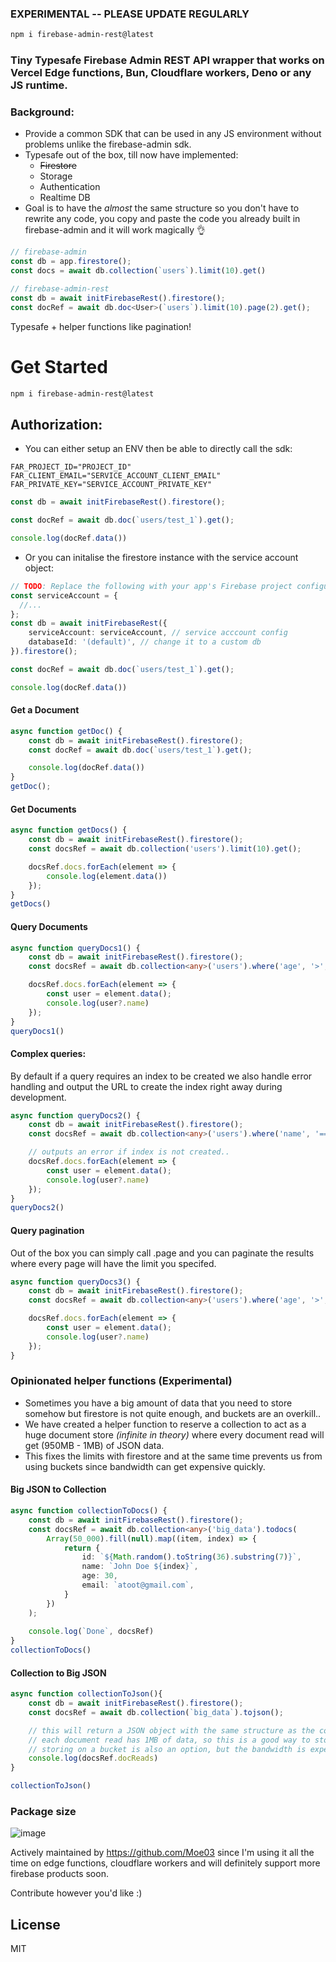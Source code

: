 ### EXPERIMENTAL -- PLEASE UPDATE REGULARLY 
```bash
npm i firebase-admin-rest@latest 
```
### **Tiny Typesafe Firebase Admin REST API wrapper that works on Vercel Edge functions, Bun, Cloudflare workers, Deno or any JS runtime.**

### Background:
- Provide a common SDK that can be used in any JS environment without problems unlike the firebase-admin sdk.
- Typesafe out of the box, till now have implemented:
    - ~~Firestore~~
    - Storage
    - Authentication
    - Realtime DB
- Goal is to have the *almost* the same structure so you don't have to rewrite any code, you copy and paste the code you already built in firebase-admin and it will work magically 👌
```ts
// firebase-admin
const db = app.firestore();
const docs = await db.collection(`users`).limit(10).get()

// firebase-admin-rest
const db = await initFirebaseRest().firestore();
const docRef = await db.doc<User>(`users`).limit(10).page(2).get(); 
```
Typesafe + helper functions like pagination!

# **Get Started**
```bash
npm i firebase-admin-rest@latest

```

## Authorization:
- You can either setup an ENV then be able to directly call the sdk:
```env
FAR_PROJECT_ID="PROJECT_ID"
FAR_CLIENT_EMAIL="SERVICE_ACCOUNT_CLIENT_EMAIL"
FAR_PRIVATE_KEY="SERVICE_ACCOUNT_PRIVATE_KEY"
```
```ts
const db = await initFirebaseRest().firestore();

const docRef = await db.doc(`users/test_1`).get();

console.log(docRef.data())
```
- Or you can initalise the firestore instance with the service account object:
```ts
// TODO: Replace the following with your app's Firebase project configuration
const serviceAccount = {
  //...
};
const db = await initFirebaseRest({
    serviceAccount: serviceAccount, // service acccount config
    databaseId: '(default)', // change it to a custom db
}).firestore();

const docRef = await db.doc(`users/test_1`).get();

console.log(docRef.data())
```
#### **Get a Document**
```ts
async function getDoc() {
    const db = await initFirebaseRest().firestore();
    const docRef = await db.doc(`users/test_1`).get();

    console.log(docRef.data())
}
getDoc();
```

#### **Get Documents**
```ts
async function getDocs() {
    const db = await initFirebaseRest().firestore();
    const docsRef = await db.collection('users').limit(10).get();

    docsRef.docs.forEach(element => {
        console.log(element.data())
    });
}
getDocs()
```
#### **Query Documents**
```ts
async function queryDocs1() {
    const db = await initFirebaseRest().firestore();
    const docsRef = await db.collection<any>('users').where('age', '>', 25).get();

    docsRef.docs.forEach(element => {
        const user = element.data();
        console.log(user?.name)
    });
}
queryDocs1()
```

#### Complex queries:
By default if a query requires an index to be created we also handle error handling and output the URL to create the index right away during development.
```ts
async function queryDocs2() {
    const db = await initFirebaseRest().firestore();
    const docsRef = await db.collection<any>('users').where('name', '==', 'John Doe').orderBy('age', 'desc').get();

    // outputs an error if index is not created..
    docsRef.docs.forEach(element => {
        const user = element.data();
        console.log(user?.name)
    });
}
queryDocs2()
```
#### Query pagination
Out of the box you can simply call .page and you can paginate the results where every page will have the limit you specifed.
```ts
async function queryDocs3() {
    const db = await initFirebaseRest().firestore();
    const docsRef = await db.collection<any>('users').where('age', '>', 25).orderBy('age', 'desc').limit(5).page(3).get(); // 5 items per page

    docsRef.docs.forEach(element => {
        const user = element.data();
        console.log(user?.name)
    });
}
```

### Opinionated helper functions (Experimental)
- Sometimes you have a big amount of data that you need to store somehow but firestore is not quite enough, and buckets are an overkill.. 
- We have created a helper function to reserve a collection to act as a huge document store *(infinite in theory)* where every document read will get (950MB - 1MB) of JSON data.
- This fixes the limits with firestore and at the same time prevents us from using buckets since bandwidth can get expensive quickly.

#### Big JSON to Collection
```ts
async function collectionToDocs() {
    const db = await initFirebaseRest().firestore();
    const docsRef = await db.collection<any>('big_data').todocs(
        Array(50_000).fill(null).map((item, index) => {
            return {
                id: `${Math.random().toString(36).substring(7)}`,
                name: `John Doe ${index}`,
                age: 30,
                email: `atoot@gmail.com`,
            }
        })
    );
    
    console.log(`Done`, docsRef)
} 
collectionToDocs()
```
#### Collection to Big JSON
```ts
async function collectionToJson(){
    const db = await initFirebaseRest().firestore();
    const docsRef = await db.collection(`big_data`).tojson();

    // this will return a JSON object with the same structure as the collection
    // each document read has 1MB of data, so this is a good way to store large data without querying hundreds or thousands of documents
    // storing on a bucket is also an option, but the bandwidth is expensive and will add up
    console.log(docsRef.docReads)
}

collectionToJson()
```

### Package size
![image](https://github.com/Moe03/firebase-admin-rest/assets/56455612/eca03b8e-1e80-45ab-92ac-6c3020937d8a)

Actively maintained by https://github.com/Moe03 since I'm using it all the time on edge functions, cloudflare workers and will definitely support more firebase products soon.

Contribute however you'd like :)

## License
MIT
